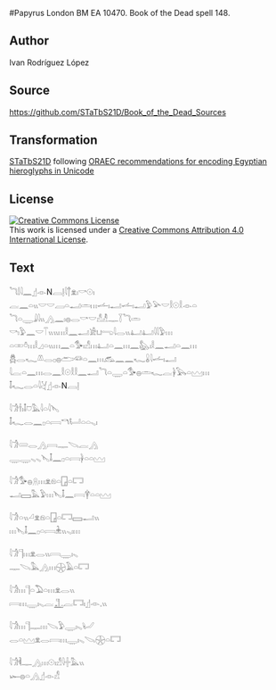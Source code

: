 #Papyrus London BM EA 10470. Book of the Dead spell 148.

## Author 

Ivan Rodríguez López

## Source 

https://github.com/STaTbS21D/Book_of_the_Dead_Sources

## Transformation 

[STaTbS21D](https://statbs21d.github.io/) following [ORAEC recommendations for encoding Egyptian hieroglyphs in Unicode](https://github.com/oraec/recommendations-encoding-hieroglyphs)

## License 

<a rel="license" href="http://creativecommons.org/licenses/by/4.0/"><img alt="Creative Commons License" style="border-width:0" src="https://i.creativecommons.org/l/by/4.0/88x31.png" /></a><br />This work is licensed under a <a rel="license" href="http://creativecommons.org/licenses/by/4.0/">Creative Commons Attribution 4.0 International License</a>.

## Text 

<hiero><rubrum>𓆓𓌃𓇋𓈖</rubrum>𓊨𓁹N𓐙𓊤𓇋𓐩𓁷𓏤𓎡𓇳𓏤<br>
𓐛𓈖𓏏𓏭𓎟𓎟𓐙𓏏𓂝𓏛𓏥𓌡𓏤𓂝𓌡𓏤𓂝𓅱𓅪𓎟𓎛𓇳𓎛𓁹𓏏<br>
𓆓𓏏𓇾𓇍𓇋𓏭𓂻𓈖𓏤𓐍𓂋𓎡𓎟𓀭𓁚𓊃𓇅𓆓𓏛<br>
𓎡𓏤𓅱𓈖𓎟𓄰𓏭𓏭𓏥𓎛𓈖𓂝𓀀𓂓𓂸𓇋𓂋𓏭𓂞𓂞𓇋𓇋𓅱𓏥<br>
𓏏𓏒𓏊𓏥𓎛𓈎𓏏𓏭𓏥𓈖𓏏𓅜𓏤𓀭𓏥𓂞𓏏𓈖𓏥𓈖𓅽𓏤𓎛𓈖𓂝𓏏𓈖𓏥<br>
𓆣𓂋𓆑𓌨𓂋𓊪𓐍𓂧𓆛𓏏𓈖𓏥𓃹𓈖𓈖𓆑𓏇𓇋𓌡𓏤𓂝<br>
𓇋𓐛𓏏𓈖𓏥𓂋𓈖𓎛𓇳𓎛𓎛𓈖𓂝𓆓𓏏𓇾𓏏𓅜𓐍𓏛𓆑𓐛𓋀𓅂𓏏𓈉𓏥<br>
𓄤𓆑𓂋𓏏𓇋𓋔𓊨𓁹N𓐙𓊤<br>
<br>
<rubrum>𓇋𓀞</rubrum>𓌂𓏤𓄤𓈞𓅓𓇋𓏏𓇋𓊦<br>
𓄤𓆑𓂋𓈖𓊪𓏏𓇯𓎔𓂡𓏏𓏏𓈅𓏤<br>
<br>
<rubrum>𓇋𓀞</rubrum>𓄲𓂋𓂻𓇯𓊃𓌫𓐛𓂻<br>
𓇾𓇾𓈅𓈅𓊦𓄤𓈖𓊪𓏏𓇯𓋀𓏏𓏏𓈉<br>
<br>
<rubrum>𓇋𓀞</rubrum>𓅜𓐍𓇶𓏥𓁷𓁶𓏏𓉗𓏏𓉐<br>
𓂝𓈙𓅓𓅱𓏥𓊦𓄤𓈖𓇯𓋁𓏏𓏏𓈉<br>
<br>
<rubrum>𓇋𓀞</rubrum>𓏏𓏭𓏘𓁷𓁶𓏏𓉗𓏏𓉐𓈙𓂝𓏭<br>
𓏥𓊦𓄤𓈖𓊪𓏏𓇯𓇔𓏭𓈅𓏤𓏥<br>
<br>
<rubrum>𓇋𓀞</rubrum>𓊹𓏥𓁷𓂋𓏭𓇯𓇾𓏤𓈅<br>
𓊃𓌫𓅓𓂻𓏥𓇽𓄿𓏏𓉐<br>
<br>
<rubrum>𓇋𓀞</rubrum>𓏥𓊹𓏏𓅐𓏏𓏥𓁷𓂋𓏭<br>
𓇯𓏥𓇾𓏤𓈅𓐛𓊻𓐛𓉐𓏤𓊨𓁹𓈒𓏭<br>
<br>
<rubrum>𓇋𓀞</rubrum>𓏥𓊹𓊃𓏥𓌫𓅱𓇾𓏤𓈅𓂦<br>
𓂋𓏏𓈉𓁷𓂋𓇯𓏥𓇾𓏤𓈅𓌫𓇽𓏏𓉐<br>
<br>
<rubrum>𓇋𓀞</rubrum>𓌞𓊃𓂻𓏥𓇳𓏤𓀭𓇋𓏶𓅓𓏭<br>
𓆱𓐍𓏏𓂻𓊨𓁹𓀭<br></hiero>